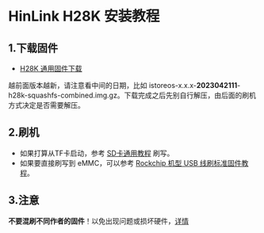 # HinLink H28K 安装教程

## 1.下载固件

* [H28K 通用固件下载](https://fw.koolcenter.com/iStoreOS/h28k/)

越前面版本越新，请注意看中间的日期，比如 istoreos-x.x.x-**2023042111**-h28k-squashfs-combined.img.gz。下载完成之后先别自行解压，由后面的刷机方式决定是否需要解压。

## 2.刷机
* 如果打算从TF卡启动，参考 [SD卡通用教程](/zh/guide/istoreos/install_sd.html) 刷写。
* 如果要直接刷写到 eMMC，可以参考 [Rockchip 机型 USB 线刷标准固件教程](/zh/guide/istoreos/install_rockchip_sysupgrade.html)。

## 3.注意
**不要混刷不同作者的固件**！以免出现问题或损坏硬件，[详情](https://github.com/istoreos/istoreos/issues/1012)
